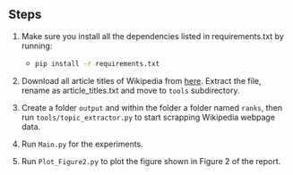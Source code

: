 ## Steps
1. Make sure you install all the dependencies listed in requirements.txt by running:
    * ```bash
      pip install -r requirements.txt
      ```
      
2. Download all article titles of Wikipedia from [here](https://stackoverflow.com/questions/24474288/how-to-obtain-a-list-of-titles-of-all-wikipedia-articles). Extract the file, rename as article_titles.txt and move to `tools` subdirectory.

3. Create a folder `output` and within the folder a folder named `ranks`, then run `tools/topic_extractor.py` to start scrapping Wikipedia webpage data.

4. Run `Main.py` for the experiments. 

5. Run `Plot_Figure2.py` to plot the figure shown in Figure 2 of the report.